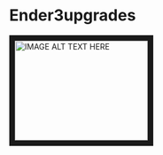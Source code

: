 # Ender3upgrades

<a href="https://www.youtube.com/c/forsythcreations
" target="_blank"><img src="http://img.youtube.com/vi/YOUTUBE_VIDEO_ID_HERE/0.jpg" 
alt="IMAGE ALT TEXT HERE" width="240" height="180" border="10" /></a>
